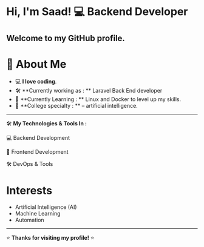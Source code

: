 # Hi, I'm Saad! 💻 **Backend Developer**
Welcome to my GitHub profile.
---
# 🎨 **About Me**
- 💻 **I love coding**.
- 🛠️ **Currently working as : ** Laravel Back End developer
- 🐧 **Currently Learning : ** Linux and Docker to level up my skills.
- 🤖 **College specialty : ** – artificial intelligence.
---
🛠️ **My Technologies & Tools In :**

💻 Backend Development

🎨 Frontend Development

🛠️ DevOps & Tools

# Interests
- Artificial Intelligence (AI)
- Machine Learning
- Automation
---

⭐ **Thanks for visiting my profile!** ⭐
